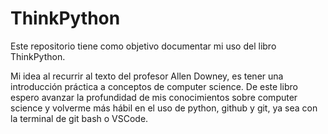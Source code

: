 ThinkPython
===========

Este repositorio tiene como objetivo documentar mi uso del libro ThinkPython.

Mi idea al recurrir al texto del profesor Allen Downey, es tener una introducción práctica a conceptos de computer science. De este libro espero avanzar la profundidad de mis conocimientos sobre computer science y volverme más hábil en el uso de python, github y git, ya sea con la terminal de git bash o VSCode.

